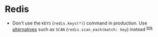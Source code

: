 # Redis

- <a name="dont-use-keys-command-in-production"></a>
  Don't use the `KEYS` (`redis.keys(*)`) command in production. Use [alternatives](https://redis.io/commands) such as `SCAN` (`redis.scan_each(match: key`) instead
  <sup>[link](#dont-use-keys-command-in-production)</sup>
  
